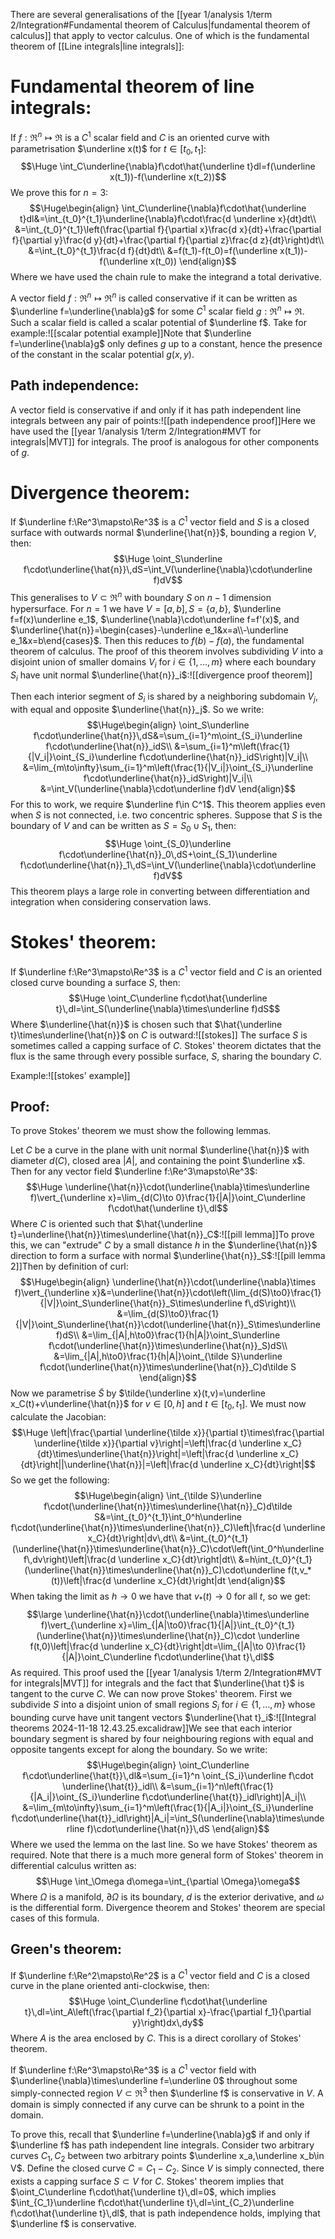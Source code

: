 There are several generalisations of the [[year 1/analysis 1/term 2/Integration#Fundamental theorem of Calculus|fundamental theorem of calculus]] that apply to vector calculus. One of which is the fundamental theorem of [[Line integrals|line integrals]]:

# Fundamental theorem of line integrals:

If $f:\Re^n\mapsto\Re$ is a $C^1$ scalar field and $C$ is an oriented curve with parametrisation $\underline x(t)$ for $t\in[t_0,t_1]$:$$\Huge \int_C\underline{\nabla}f\cdot\hat{\underline t}dl=f(\underline x(t_1))-f(\underline x(t_2))$$We prove this for $n=3$:$$\Huge\begin{align} \int_C\underline{\nabla}f\cdot\hat{\underline t}dl&=\int_{t_0}^{t_1}\underline{\nabla}f\cdot\frac{d \underline x}{dt}dt\\
&=\int_{t_0}^{t_1}\left(\frac{\partial f}{\partial x}\frac{d x}{dt}+\frac{\partial f}{\partial y}\frac{d y}{dt}+\frac{\partial f}{\partial z}\frac{d z}{dt}\right)dt\\
&=\int_{t_0}^{t_1}\frac{d f}{dt}dt\\
&=f(t_1)-f(t_0)=f(\underline x(t_1))-f(\underline x(t_0))
\end{align}$$Where we have used the chain rule to make the integrand a total derivative.

A vector field $f:\Re^n\mapsto\Re^n$ is called conservative if it can be written as $\underline f=\underline{\nabla}g$ for some $C^1$ scalar field $g:\Re^n\mapsto\Re$. Such a scalar field is called a scalar potential of $\underline f$. Take for example:![[scalar potential example]]Note that $\underline f=\underline{\nabla}g$ only defines $g$ up to a constant, hence the presence of the constant in the scalar potential $g(x,y)$.

## Path independence:
A vector field is conservative if and only if it has path independent line integrals between any pair of points:![[path independence proof]]Here we have used the [[year 1/analysis 1/term 2/Integration#MVT for integrals|MVT]] for integrals. The proof is analogous for other components of $g$.

# Divergence theorem:

If $\underline f:\Re^3\mapsto\Re^3$ is a $C^1$ vector field and $S$ is a closed surface with outwards normal $\underline{\hat{n}}$, bounding a region $V$, then:$$\Huge \oint_S\underline f\cdot\underline{\hat{n}}\,dS=\int_V(\underline{\nabla}\cdot\underline f)dV$$This generalises to $V\subset\Re^n$ with boundary $S$ on $n-1$ dimension hypersurface. For $n=1$ we have $V=[a,b],S=\{a,b\}$, $\underline f=f(x)\underline e_1$, $\underline{\nabla}\cdot\underline f=f'(x)$, and $\underline{\hat{n}}=\begin{cases}-\underline e_1&x=a\\-\underline e_1&x=b\end{cases}$. Then this reduces to $f(b)-f(a)$, the fundamental theorem of calculus. The proof of this theorem involves subdividing $V$ into a disjoint union of smaller domains $V_i$ for $i\in\{1,\dots,m\}$ where each boundary $S_i$ have unit normal $\underline{\hat{n}}_i$:![[divergence proof theorem]]

Then each interior segment of $S_i$ is shared by a neighboring subdomain $V_j$, with equal and opposite $\underline{\hat{n}}_j$. So we write:$$\Huge\begin{align} 
\oint_S\underline f\cdot\underline{\hat{n}}\,dS&=\sum_{i=1}^m\oint_{S_i}\underline f\cdot\underline{\hat{n}}_idS\\
&=\sum_{i=1}^m\left(\frac{1}{|V_i|}\oint_{S_i}\underline f\cdot\underline{\hat{n}}_idS\right)|V_i|\\
&=\lim_{m\to\infty}\sum_{i=1}^m\left(\frac{1}{|V_i|}\oint_{S_i}\underline f\cdot\underline{\hat{n}}_idS\right)|V_i|\\
&=\int_V(\underline{\nabla}\cdot\underline f)dV
\end{align}$$For this to work, we require $\underline f\in C^1$. This theorem applies even when $S$ is not connected, i.e. two concentric spheres. Suppose that $S$ is the boundary of $V$ and can be written as $S=S_0\cup S_1$, then:$$\Huge \oint_{S_0}\underline f\cdot\underline{\hat{n}}_0\,dS+\oint_{S_1}\underline f\cdot\underline{\hat{n}}_1\,dS=\int_V(\underline{\nabla}\cdot\underline f)dV$$This theorem plays a large role in converting between differentiation and integration when considering conservation laws.

# Stokes' theorem:

If $\underline f:\Re^3\mapsto\Re^3$ is a $C^1$ vector field and $C$ is an oriented closed curve bounding a surface $S$, then:$$\Huge \oint_C\underline f\cdot\hat{\underline t}\,dl=\int_S(\underline{\nabla}\times\underline f)dS$$Where $\underline{\hat{n}}$ is chosen such that $\hat{\underline t}\times\underline{\hat{n}}$ on $C$ is outward:![[stokes]]
The surface $S$ is sometimes called a capping surface of $C$. Stokes' theorem dictates that the flux is the same through every possible surface, $S$, sharing the boundary $C$.

Example:![[stokes' example]]
## Proof:
To prove Stokes' theorem we must show the following lemmas.

Let $C$ be a curve in the plane with unit normal $\underline{\hat{n}}$ with diameter $d(C)$, closed area $|A|$, and containing the point $\underline x$. Then for any vector field $\underline f:\Re^3\mapsto\Re^3$:$$\Huge \underline{\hat{n}}\cdot(\underline{\nabla}\times\underline f)\vert_{\underline x}=\lim_{d(C)\to 0}\frac{1}{|A|}\oint_C\underline f\cdot\hat{\underline t}\,dl$$Where $C$ is oriented such that $\hat{\underline t}=\underline{\hat{n}}\times\underline{\hat{n}}_C$:![[pill lemma]]To prove this, we can "extrude" $C$ by a small distance $h$ in the $\underline{\hat{n}}$ direction to form a surface with normal $\underline{\hat{n}}_S$:![[pill lemma 2]]Then by definition of curl:$$\Huge\begin{align}
\underline{\hat{n}}\cdot(\underline{\nabla}\times f)\vert_{\underline x}&=\underline{\hat{n}}\cdot\left(\lim_{d(S)\to0}\frac{1}{|V|}\oint_S\underline{\hat{n}}_S\times\underline f\,dS\right)\\
&=\lim_{d(S)\to0}\frac{1}{|V|}\oint_S\underline{\hat{n}}\cdot(\underline{\hat{n}}_S\times\underline f)dS\\
&=\lim_{|A|,h\to0}\frac{1}{h|A|}\oint_S\underline f\cdot(\underline{\hat{n}}\times\underline{\hat{n}}_S)dS\\
&=\lim_{|A|,h\to0}\frac{1}{h|A|}\oint_{\tilde S}\underline f\cdot(\underline{\hat{n}}\times\underline{\hat{n}}_C)d\tilde S
\end{align}$$Now we parametrise $\tilde S$ by $\tilde{\underline x}(t,v)=\underline x_C(t)+v\underline{\hat{n}}$ for $v\in[0,h]$ and $t\in[t_0,t_1]$. We must now calculate the Jacobian:$$\Huge \left|\frac{\partial \underline{\tilde x}}{\partial t}\times\frac{\partial \underline{\tilde x}}{\partial v}\right|=\left|\frac{d \underline x_C}{dt}\times\underline{\hat{n}}\right|=\left|\frac{d \underline x_C}{dt}\right||\underline{\hat{n}}|=\left|\frac{d \underline x_C}{dt}\right|$$So we get the following:$$\Huge\begin{align}
\int_{\tilde S}\underline f\cdot(\underline{\hat{n}}\times\underline{\hat{n}}_C)d\tilde S&=\int_{t_0}^{t_1}\int_0^h\underline f\cdot(\underline{\hat{n}}\times\underline{\hat{n}}_C)\left|\frac{d \underline x_C}{dt}\right|dv\,dt\\
&=\int_{t_0}^{t_1}(\underline{\hat{n}}\times\underline{\hat{n}}_C)\cdot\left(\int_0^h\underline f\,dv\right)\left|\frac{d \underline x_C}{dt}\right|dt\\
&=h\int_{t_0}^{t_1}(\underline{\hat{n}}\times\underline{\hat{n}}_C)\cdot\underline f(t,v_*(t))\left|\frac{d \underline x_C}{dt}\right|dt
\end{align}$$When taking the limit as $h\to0$ we have that $v_*(t)\to0$ for all $t$, so we get:$$\large \underline{\hat{n}}\cdot(\underline{\nabla}\times\underline f)\vert_{\underline x}=\lim_{|A|\to0}\frac{1}{|A|}\int_{t_0}^{t_1}(\underline{\hat{n}}\times\underline{\hat{n}}_C)\cdot \underline f(t,0)\left|\frac{d \underline x_C}{dt}\right|dt=\lim_{|A|\to 0}\frac{1}{|A|}\oint_C\underline f\cdot\underline{\hat t}\,dl$$As required. This proof used the [[year 1/analysis 1/term 2/Integration#MVT for integrals|MVT]] for integrals and the fact that $\underline{\hat t}$ is tangent to the curve $C$. We can now prove Stokes' theorem. First we subdivide $S$ into a disjoint union of small regions $S_i$ for $i\in\{1,\dots,m\}$ whose bounding curve have unit tangent vectors $\underline{\hat t}_i$:![[Integral theorems 2024-11-18 12.43.25.excalidraw]]We see that each interior boundary segment is shared by four neighbouring regions with equal and opposite tangents except for along the boundary. So we write:$$\Huge\begin{align}
\oint_C\underline f\cdot\underline{\hat{t}}\,dl&=\sum_{i=1}^n \oint_{S_i}\underline f\cdot \underline{\hat{t}}_idl\\
&=\sum_{i=1}^n\left(\frac{1}{|A_i|}\oint_{S_i}\underline f\cdot\underline{\hat{t}}_idl\right)|A_i|\\
&=\lim_{m\to\infty}\sum_{i=1}^m\left(\frac{1}{|A_i|}\oint_{S_i}\underline f\cdot\underline{\hat{t}}_idl\right)|A_i|=\int_S(\underline{\nabla}\times\underline f)\cdot\underline{\hat{n}}\,dS
\end{align}$$Where we used the lemma on the last line. So we have Stokes' theorem as required. Note that there is a much more general form of Stokes' theorem in differential calculus written as:$$\Huge \int_\Omega d\omega=\int_{\partial \Omega}\omega$$Where $\Omega$ is a manifold, $\partial\Omega$ is its boundary, $d$ is the exterior derivative, and $\omega$ is the differential form. Divergence theorem and Stokes' theorem are special cases of  this formula.


## Green's theorem:
If $\underline f:\Re^2\mapsto\Re^2$ is a $C^1$ vector field and $C$ is a closed curve in the plane oriented anti-clockwise, then:$$\Huge \oint_C\underline f\cdot\hat{\underline t}\,dl=\int_A\left(\frac{\partial f_2}{\partial x}-\frac{\partial f_1}{\partial y}\right)dx\,dy$$Where $A$ is the area enclosed by $C$. This is a direct corollary of Stokes' theorem.


If $\underline f:\Re^3\mapsto\Re^3$ is a $C^1$ vector field with $\underline{\nabla}\times\underline f=\underline 0$ throughout some simply-connected region $V\subset\Re^3$ then $\underline f$ is conservative in $V$. A domain is simply connected if any curve can be shrunk to a point in the domain.

To prove this, recall that $\underline f=\underline{\nabla}g$ if and only if $\underline f$ has path independent line integrals. Consider two arbitrary curves $C_1,C_2$ between two arbitrary points $\underline x_a,\underline x_b\in V$. Define the closed curve $C=C_1-C_2$. Since $V$ is simply connected, there exists a capping surface $S\subset V$ for $C$. Stokes' theorem implies that $\oint_C\underline f\cdot\hat{\underline t}\,dl=0$, which implies $\int_{C_1}\underline f\cdot\hat{\underline t}\,dl=\int_{C_2}\underline f\cdot\hat{\underline t}\,dl$, that is path independence holds, implying that $\underline f$ is conservative.